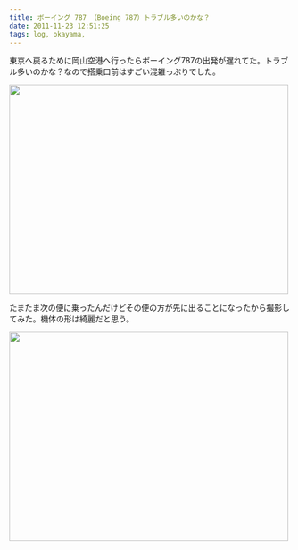 ```yaml
---
title: ボーイング 787 （Boeing 787）トラブル多いのかな？
date: 2011-11-23 12:51:25
tags: log, okayama, 
---
```

<p>東京へ戻るために岡山空港へ行ったらボーイング787の出発が遅れてた。トラブル多いのかな？なので搭乗口前はすごい混雑っぷりでした。</p>
<a href="http://www.flickr.com/photos/shigeki_takeguchi/6388782493/" title="Untitled by shigeki.takeguchi, on Flickr"><img src="http://farm7.staticflickr.com/6093/6388782493_ecea3b0c4f.jpg" width="500" height="375" alt=""></a>
<p class="mt15p">たまたま次の便に乗ったんだけどその便の方が先に出ることになったから撮影してみた。機体の形は綺麗だと思う。</p>
<a href="http://www.flickr.com/photos/shigeki_takeguchi/6388785527/" title="Untitled by shigeki.takeguchi, on Flickr"><img src="http://farm8.staticflickr.com/7004/6388785527_5cf7a5a140.jpg" width="500" height="375" alt=""></a>